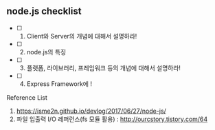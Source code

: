 ## node.js checklist

- [ ] 1. Client와 Server의 개념에 대해서 설명하라!
- [ ] 2. node.js의 특징
- [ ] 3. 플랫폼, 라이브러리, 프레임워크 등의 개념에 대해서 설명하라!
- [ ] 4. Express Framework에 !


Reference List
1) https://isme2n.github.io/devlog/2017/06/27/node-js/
2) 파일 입출력 I/O 레퍼런스(fs 모듈 활용) : http://ourcstory.tistory.com/64
